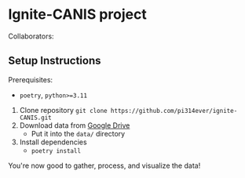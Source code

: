 # Ignite-CANIS project

Collaborators:

## Setup Instructions

Prerequisites:
- `poetry`, `python>=3.11`

1. Clone repository `git clone https://github.com/pi314ever/ignite-CANIS.git`
2. Download data from [Google Drive](https://drive.google.com/drive/folders/1lHmGDpu8N_897c3FocyA3ldALSc4q9-n?usp=drive_link)
   - Put it into the `data/` directory
3. Install dependencies
   - `poetry install`

You're now good to gather, process, and visualize the data!